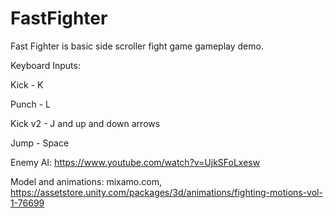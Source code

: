 # FastFighter
 Fast Fighter is basic side scroller fight game gameplay demo.
 
 Keyboard Inputs:
 
 Kick - K
 
 Punch - L
 
 Kick v2 - J and up and down arrows
 
 Jump - Space
 
 Enemy AI: https://www.youtube.com/watch?v=UjkSFoLxesw
 
 Model and animations: mixamo.com, https://assetstore.unity.com/packages/3d/animations/fighting-motions-vol-1-76699
 
